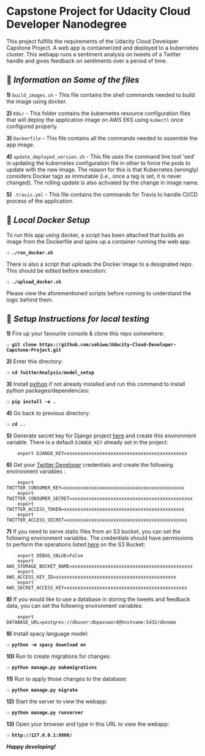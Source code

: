 # Capstone Project for Udacity Cloud Developer Nanodegree

This project fulfills the requirements of the Udacity Cloud Developer Capstone Project. A web app is containerized and deployed to a kubernetes cluster. This webapp runs a sentiment analysis on tweets of a Twitter handle and gives feedback on sentiments over a period of time.

## :page_with_curl:  _Information on Some of the files_

**1)** `build_images.sh` - This file contains the shell commands needed to build the image using docker.

**2)** `K8s/` - This folder contains the kubernetes resource configuration files that will deploy the application image on AWS EKS using `kubectl` once configured properly.

**3)** `Dockerfile` - This file contains all the commands needed to assemble the app image.

**4)** `update_deployed_version.sh` - This file uses the command line tool 'sed' in updating the kubernetes configuration file in other to force the pods to update with the new image. The reason for this is that Kubernetes (wrongly) considers Docker tags as immutable (i.e., once a tag is set, it is never changed). The rolling update is also activated by the change in image name.   

**5)** `.travis.yml` - This file contains the commands for Travis to handle CI/CD process of the application.

## :page_with_curl:  _Local Docker Setup_

To run this app using docker, a script has been attached that builds an image from the Dockerfile and spins up a container running the web app:

__`❍ ./run_docker.sh `__

There is also a script that uploads the Docker image to a designated repo. This should be edited before execution:

__`❍ ./upload_docker.sh `__

Please view the aforementioned scripts before running to understand the logic behind them.

## :page_with_curl:  _Setup Instructions for local testing_

**1)** Fire up your favourite console & clone this repo somewhere:

__`❍ git clone https://github.com/vahiwe/Udacity-Cloud-Developer-Capstone-Project.git`__

**2)** Enter this directory:

__`❍ cd TwitterAnalysis/model_setup`__

**3)** Install [python](https://www.python.org/) if not already installed and run this command to install python packages/dependencies:

__`❍ pip install -e . `__

**4)** Go back to previous directory:

__`❍ cd .. `__

**5)** Generate secret key for Django project [here](https://miniwebtool.com/django-secret-key-generator/) and create this environment variable. There is a default `DJANGO_KEY` already set in the project:

``` 
    export DJANGO_KEY=xxxxxxxxxxxxxxxxxxxxxxxxxxxxxxxxxxxxxxxxxxxx
```

**6)** Get your [Twitter Developer](https://developer.twitter.com/) credentials and create the following environment variables :
```
    export TWITTER_CONSUMER_KEY=xxxxxxxxxxxxxxxxxxxxxxxxxxxxxxxxxxxxxxxxxxxx 
    export TWITTER_CONSUMER_SECRET=xxxxxxxxxxxxxxxxxxxxxxxxxxxxxxxxxxxxxxxxxxxx
    export TWITTER_ACCESS_TOKEN=xxxxxxxxxxxxxxxxxxxxxxxxxxxxxxxxxxxxxxxxxxxx
    export TWITTER_ACCESS_SECRET=xxxxxxxxxxxxxxxxxxxxxxxxxxxxxxxxxxxxxxxxxxxx
```

**7)** If you need to serve static files from an S3 bucket, you can set the following environment variables. The credentials should have permissions to perform the operations listed [here](https://django-storages.readthedocs.io/en/latest/backends/amazon-S3.html#iam-policy) on the S3 Bucket:

``` 
    export DEBUG_VALUE=False
    export AWS_STORAGE_BUCKET_NAME=xxxxxxxxxxxxxxxxxxxxxxxxxxxxxxxxxxxxxxxxxxxx
    export AWS_ACCESS_KEY_ID=xxxxxxxxxxxxxxxxxxxxxxxxxxxxxxxxxxxxxxxxxxxx
    export AWS_SECRET_ACCESS_KEY=xxxxxxxxxxxxxxxxxxxxxxxxxxxxxxxxxxxxxxxxxxxx
```

**8)** If you would like to use a database in storing the tweets and feedback data, you can set the following environment variables:

``` 
    export DATABASE_URL=postgres://dbuser:dbpassword@hostname:5432/dbname
```

**9)** Install spacy language model:

__`❍ python -m spacy download en `__

**10)** Run to create migrations for changes:

__`❍ python manage.py makemigrations`__

**11)** Run to apply those changes to the database:

__`❍ python manage.py migrate`__

**12)** Start the server to view the webapp:

__`❍ python manage.py runserver `__

**13)** Open your browser and type in this URL to view the webapp:

__`❍ http://127.0.0.1:8000/`__

__*Happy developing!*__
